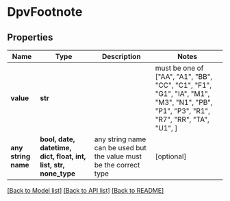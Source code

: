 # DpvFootnote


## Properties
Name | Type | Description | Notes
------------ | ------------- | ------------- | -------------
**value** | **str** |  |  must be one of ["AA", "A1", "BB", "CC", "C1", "F1", "G1", "IA", "M1", "M3", "N1", "PB", "P1", "P3", "R1", "R7", "RR", "TA", "U1", ]
**any string name** | **bool, date, datetime, dict, float, int, list, str, none_type** | any string name can be used but the value must be the correct type | [optional]

[[Back to Model list]](../README.md#documentation-for-models) [[Back to API list]](../README.md#documentation-for-api-endpoints) [[Back to README]](../README.md)



